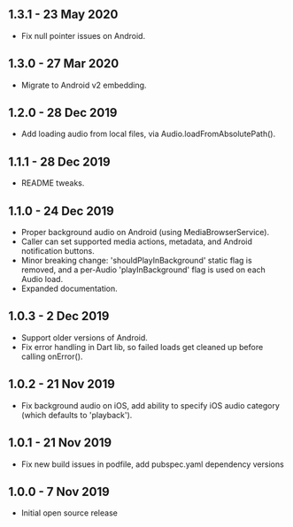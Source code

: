 ## 1.3.1 - 23 May 2020
  * Fix null pointer issues on Android.

## 1.3.0 - 27 Mar 2020
  * Migrate to Android v2 embedding.

## 1.2.0 - 28 Dec 2019
  * Add loading audio from local files, via Audio.loadFromAbsolutePath().

## 1.1.1 - 28 Dec 2019
  * README tweaks.

## 1.1.0 - 24 Dec 2019
  * Proper background audio on Android (using MediaBrowserService).
  * Caller can set supported media actions, metadata, and Android notification buttons.
  * Minor breaking change: 'shouldPlayInBackground' static flag is removed, and a per-Audio 'playInBackground' flag is
    used on each Audio load.
  * Expanded documentation.

## 1.0.3 - 2 Dec 2019

  * Support older versions of Android.
  * Fix error handling in Dart lib, so failed loads get cleaned up before calling onError().

## 1.0.2 - 21 Nov 2019

  * Fix background audio on iOS, add ability to specify iOS audio category (which defaults to 'playback').

## 1.0.1 - 21 Nov 2019

  * Fix new build issues in podfile, add pubspec.yaml dependency versions

## 1.0.0 - 7 Nov 2019

  * Initial open source release


